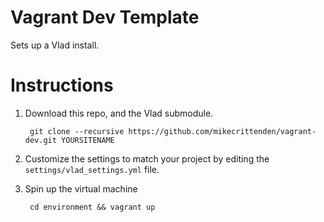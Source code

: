 # Vagrant Dev Template

Sets up a Vlad install.

# Instructions

1. Download this repo, and the Vlad submodule.

        git clone --recursive https://github.com/mikecrittenden/vagrant-dev.git YOURSITENAME

2. Customize the settings to match your project by editing the `settings/vlad_settings.yml` file.
3. Spin up the virtual machine

        cd environment && vagrant up
